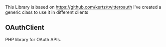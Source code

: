 This Library is based on https://github.com/kertz/twitteroauth
I've created a generic class to use it in different clients

OAuthClient
------------

PHP library for OAuth APIs.

